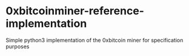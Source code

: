 # 0xbitcoinminer-reference-implementation
Simple python3 implementation of the 0xbitcoin miner for specification purposes
